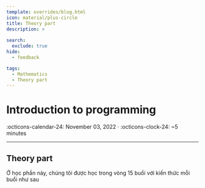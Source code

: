 ```yaml
---
template: overrides/blog.html
icon: material/plus-circle
title: Theory part 
description: >
  
search:
  exclude: true
hide:
  - feedback

tags:
  - Mathematics
  - Theory part
---
```


# __Introduction to programming__

<span>
:octicons-calendar-24: November 03, 2022 ·
:octicons-clock-24: ~5 minutes

</span>

---

## __Theory part__

Ở học phần này, chúng tôi được học trong vòng 15 buổi với kiến thức mỗi buổi như sau

